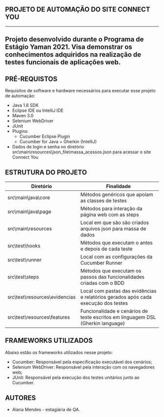 ## PROJETO DE AUTOMAÇÃO DO SITE CONNECT YOU
---
Projeto desenvolvido durante o Programa de Estágio Yaman 2021. Visa demonstrar os conhecimentos adquiridos na realização de testes funcionais de aplicações web.
---

PRÉ-REQUISTOS
----
Requisitos de software e hardware necessários para executar esse projeto de automação:
  - Java 1.8 SDK
  - Eclipse IDE ou IntelliJ IDE
  - Maven 3.0
  - Selenium WebDriver
  - JUnit 
  - Plugins:
      - Cucumber Eclipse Plugin
      - Cucumber for Java + Gherkin (IntelliJ)
  - Dados de login e senha no diretório src\main\resources\json_file\massa_acessos.json para acessar o site Connect You 
  
ESTRUTURA DO PROJETO
---
 
 | Diretório                         | Finalidade                                                                         |
 ------                              |--------                                                                            |
 | src\main\java\core                | Métodos genéricos que apoiam as classes de testes                                  |
 | src\main\java\page                | Métodos para interação da página web com as steps                                  |
 | src\main\resources                | Local em que são são criados arquivos json para massa de dados                     |
 | src\test\hooks                    | Métodos que executam o antes e depois de cada teste                                |
 | src\test\runner                   | Local com as configurações da Cucumber Runner                                      |
 | src\test\steps                    | Métodos que executam os passos das funcionalidades criadas com o BDD               |
 | src\test\resources\evidencias     | Local com pastas das evidências e relatórios gerados após cada execução dos testes |
 | src\test\resources\features       | Funcionalidade e cenários de teste escritos em linguagem DSL (Gherkin language)    |

 FRAMEWORKS UTILIZADOS
 ------
 Abaixo estão os frameworks utilizados nesse projeto:
  - Cucumber: Responsável pela especificação executável dos cenários;
  - Selenium WebDriver: Responsável pela interação com os navegadores web;
  - JUnit: Responsável pela execução dos testes unitários junto ao Cucumber.
  
 AUTORES
 -------
  - Alana Mendes - estagiária de QA.
 
